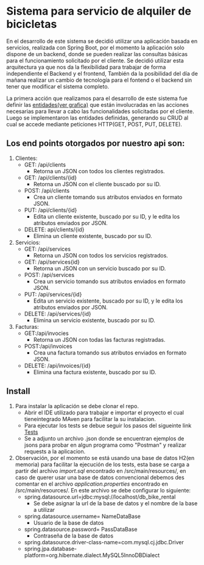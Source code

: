 Sistema para servicio de alquiler de bicicletas
==================================================

En el desarrollo de este sistema se decidió utilizar una aplicación basada en servicios, realizada con Spring Boot, por el momento la aplicación solo dispone de un backend, donde se pueden realizar las consultas básicas para el funcionamiento solicitado por el cliente. Se decidió utilizar esta arquitectura ya que nos da la flexibilidad para trabajar de forma independiente el Backend y el frontend, También da la posibilidad del día de mañana realizar un cambio de tecnología para el fontend o el backend sin tener que modificar el sistema completo.

La primera acción que realizamos para el desarrollo de este sistema fue definir las [entidades(ver grafica)](https://github.com/jerevallejo/BikeRental/wiki/Diagrama-de-Clases.) que están involucradas en las acciones necesarias para llevar a cabo las funcionalidades solicitadas por el cliente. Luego se implementaron las entidades definidas, generando su CRUD al cual se accede mediante peticiones HTTP(GET, POST, PUT, DELETE).

Los end points otorgados por nuestro api son:
-------------------------------------------------------
1. Clientes:
	* GET: /api/clients 
		* Retorna un JSON con todos los clientes registrados.
	* GET: /api/clients/{id}
		* Retorna un JSON con el cliente buscado por su ID.
	* POST: /api/clients
		* Crea un cliente tomando sus atributos enviados en formato JSON.
	* PUT: /api/clients/{id}
		* Edita un cliente existente, buscado por su ID, y le edita los atributos enviados por JSON.
	* DELETE: api/clients/{id}
		* Elimina un cliente existente, buscado por su ID.
2. Servicios:
	* GET: /api/services
		* Retorna un JSON con todos los servicios registrados.
	* GET: /api/services{id}
		* Retorna un JSON con un servicio buscado por su ID.
	* POST: /api/services
		* Crea un servicio tomando sus atributos enviados en formato JSON.
	* PUT: /api/services/{id}
		* Edita un servicio existente, buscado por su ID, y le edita los atributos enviados por JSON.
	* DELETE: /api/services/{id}
		* Elimina un servicio existente, buscado por su ID.
3. Facturas:
	* GET:/api/invocies 
		* Retorna un JSON con todas las facturas registradas.
	* POST:/api/invoices
		* Crea una factura tomando sus atributos enviados en formato JSON.
	* DELETE: /api/invoices/{id}
		* Elimina una factura existente, buscado por su ID.

Install
---------------------------------------------------

1. Para instalar la aplicación se debe clonar el repo.
	* Abrir el IDE utilizado para trabajar e importar el proyecto el cual tieneintegrado MAven para facilitar la su instalacion.
	* Para ejecutar los tests se debue seguir los pasos del sigueinte link [Tests](https://github.com/jerevallejo/BikeRental/wiki/Tests.)
	* Se a adjunto un archivo .json donde se encuentran ejemplos de jsons para probar en algun programa como "Postman" y realizar requests a la aplicacion.
2. Observación, por el momento se está usando una base de datos H2(en memoria) para facilitar la ejecución de los tests, esta base se carga a partir del archivo *import.sql* encontrado en /src/main/resources/, en caso de querer usar una base de datos convencional debemos des comentar en el archivo *application.properties* encontrado en /src/main/resources/. En este archivo se debe configurar lo siguiente: 
	* spring.datasource.url=jdbc:mysql://localhost/db_bike_rental
		* Se debe asignar la url de la base de datos y el nombre de la base a utilizar
	* spring.datasource.username= NameDataBase
		* Usuario de la base de datos
	* spring.datasource.password= PassDataBase
		* Contraseña de la base de datos
	* spring.datasource.driver-class-name=com.mysql.cj.jdbc.Driver
	* spring.jpa.database-platform=org.hibernate.dialect.MySQL5InnoDBDialect
	
